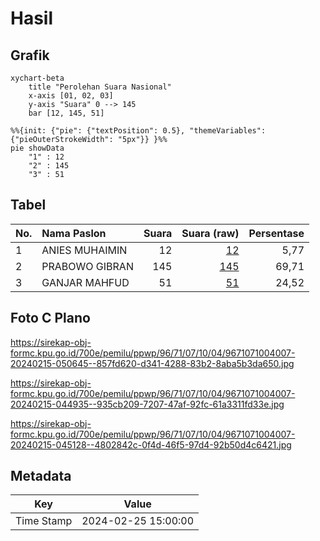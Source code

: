 # Hasil

## Grafik

```mermaid
xychart-beta
    title "Perolehan Suara Nasional"
    x-axis [01, 02, 03]
    y-axis "Suara" 0 --> 145
    bar [12, 145, 51]
```

```mermaid
%%{init: {"pie": {"textPosition": 0.5}, "themeVariables": {"pieOuterStrokeWidth": "5px"}} }%%
pie showData
    "1" : 12
    "2" : 145
    "3" : 51
```

## Tabel

| No. | Nama Paslon    | Suara | Suara (raw) | Persentase |
|:--- |:-------------- | -----:| -----------:| ----------:|
| 1   | ANIES MUHAIMIN | 12    | [12][p-1]   | 5,77       |
| 2   | PRABOWO GIBRAN | 145   | [145][p-2]  | 69,71      |
| 3   | GANJAR MAHFUD  | 51    | [51][p-3]   | 24,52      |


[p-1]: https://github.com/gigit-pemilu/pemilu-2024/blob/main/pilpres/hitung-suara/sub/96-papua-barat-daya/sub/71-kota-sorong/sub/07-sorong-kota/sub/1004-klakublik/sub/007-tps/sub/paslon-1.txt
[p-2]: https://github.com/gigit-pemilu/pemilu-2024/blob/main/pilpres/hitung-suara/sub/96-papua-barat-daya/sub/71-kota-sorong/sub/07-sorong-kota/sub/1004-klakublik/sub/007-tps/sub/paslon-2.txt
[p-3]: https://github.com/gigit-pemilu/pemilu-2024/blob/main/pilpres/hitung-suara/sub/96-papua-barat-daya/sub/71-kota-sorong/sub/07-sorong-kota/sub/1004-klakublik/sub/007-tps/sub/paslon-3.txt

## Foto C Plano

https://sirekap-obj-formc.kpu.go.id/700e/pemilu/ppwp/96/71/07/10/04/9671071004007-20240215-050645--857fd620-d341-4288-83b2-8aba5b3da650.jpg

https://sirekap-obj-formc.kpu.go.id/700e/pemilu/ppwp/96/71/07/10/04/9671071004007-20240215-044935--935cb209-7207-47af-92fc-61a3311fd33e.jpg

https://sirekap-obj-formc.kpu.go.id/700e/pemilu/ppwp/96/71/07/10/04/9671071004007-20240215-045128--4802842c-0f4d-46f5-97d4-92b50d4c6421.jpg


## Metadata

| Key        | Value               |
| ---------- | ------------------- |
| Time Stamp | 2024-02-25 15:00:00 |



